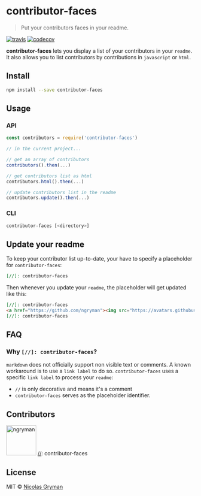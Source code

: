 # contributor-faces

> Put your contributors faces in your readme.

[![travis][travis-image]][travis-url] [![codecov][codecov-image]][codecov-url]

[travis-image]: https://img.shields.io/travis/ngryman/contributor-faces.svg?style=flat
[travis-url]: https://travis-ci.org/ngryman/contributor-faces
[codecov-image]: https://img.shields.io/codecov/c/github/ngryman/contributor-faces.svg
[codecov-url]: https://codecov.io/github/ngryman/contributor-faces


**contributor-faces** lets you display a list of your contributors in your `readme`. It also
allows you to list contributors by contributions in `javascript` or `html`.

## Install

```sh
npm install --save contributor-faces
```

## Usage

### API

```javascript
const contributors = require('contributor-faces')

// in the current project...

// get an array of contributors
contributors().then(...)

// get contributors list as html
contributors.html().then(...)

// update contributors list in the readme
contributors.update().then(...)
```

### CLI

```sh
contributor-faces [<directory>]
```

## Update your readme

To keep your contributor list up-to-date, your have to specify a placeholder for
`contributor-faces`:

```markdown
[//]: contributor-faces
```

Then whenever you update your `readme`, the placeholder will get updated like this:

```markdown
[//]: contributor-faces
<a href="https://github.com/ngryman"><img src="https://avatars.githubusercontent.com/u/892048?v=3" title="ngryman" width="80" height="80"></a>
[//]: contributor-faces
```

## FAQ

### Why `[//]: contributor-faces`?

`markdown` does not officially support non visible text or comments. A known workaround is to use a
`link label` to do so. `contributor-faces` uses a specific `link label` to process your `readme`:

  - `//` is only decorative and means it's a comment
  - `contributor-faces` serves as the placeholder identifier.

## Contributors

[//]: contributor-faces
<a href="https://github.com/ngryman"><img src="https://avatars.githubusercontent.com/u/892048?v=3" title="ngryman" width="80" height="80"></a>
[//]: contributor-faces


## License

MIT © [Nicolas Gryman](http://ngryman.sh)

